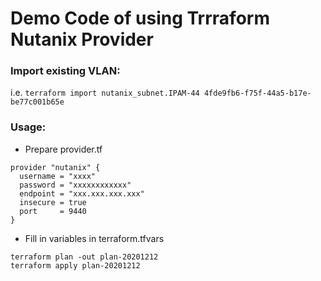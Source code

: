 
# Demo Code of using Trrraform Nutanix Provider

### Import existing VLAN: 

i.e. ```terraform import nutanix_subnet.IPAM-44 4fde9fb6-f75f-44a5-b17e-be77c001b65e```

### Usage:

* Prepare provider.tf

```
provider "nutanix" {
  username = "xxxx"
  password = "xxxxxxxxxxxx"
  endpoint = "xxx.xxx.xxx.xxx"
  insecure = true
  port     = 9440
}
```

* Fill in variables in terraform.tfvars

```
terraform plan -out plan-20201212
terraform apply plan-20201212
```